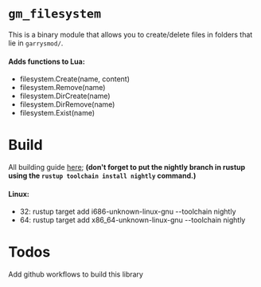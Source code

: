 # `gm_filesystem`

This is a binary module that allows you to create/delete files in folders that lie in `garrysmod/`.

#### Adds functions to Lua:

* filesystem.Create(name, content)
* filesystem.Remove(name)
* filesystem.DirCreate(name)
* filesystem.DirRemove(name)
* filesystem.Exist(name)

# Build

All building guide [here](https://github.com/WilliamVenner/gmod-rs/blob/master/examples/my-first-binary-module/README.md); **(don't forget to put the nightly branch in rustup using the `rustup toolchain install nightly` command.)**

#### Linux:
* 32: rustup target add i686-unknown-linux-gnu --toolchain nightly
* 64: rustup target add x86_64-unknown-linux-gnu --toolchain nightly

# Todos

Add github workflows to build this library
